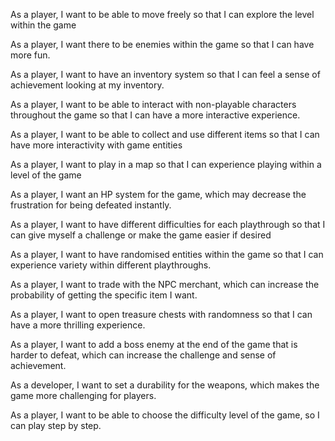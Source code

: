 As a player, I want to be able to move freely so that I can explore the level within the game

As a player, I want there to be enemies within the game so that I can have more fun.

As a player, I want to have an inventory system so that I can feel a sense of achievement looking at my inventory.

As a player, I want to be able to interact with non-playable characters throughout the game so that I can have a more interactive experience.

As a player, I want to be able to collect and use different items so that I can have more interactivity with game entities

As a player, I want to play in a map so that I can experience playing within a level of the game

As a player, I want an HP system for the game, which may decrease the frustration for being defeated instantly.

As a player, I want to have different difficulties for each playthrough so that I can give myself a challenge or make the game easier if desired

As a player, I want to have randomised entities within the game so that I can experience variety within different playthroughs.

As a player, I want to trade with the NPC merchant, which can increase the probability of getting the specific item I want.

As a player, I want to open treasure chests with randomness so that I can have a more thrilling experience.

As a player, I want to add a boss enemy at the end of the game that is harder to defeat, which can increase the challenge and sense of achievement.

As a developer, I want to set a durability for the weapons, which makes the game more challenging for players.

As a player, I want to be able to choose the difficulty level of the game, so I can play step by step.
